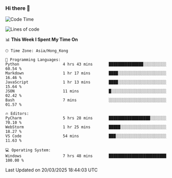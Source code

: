 ### Hi there 👋

<!--
**RoiexLee/RoiexLee** is a ✨ _special_ ✨ repository because its `README.md` (this file) appears on your GitHub profile.

Here are some ideas to get you started:

- 🔭 I’m currently working on ...
- 🌱 I’m currently learning ...
- 👯 I’m looking to collaborate on ...
- 🤔 I’m looking for help with ...
- 💬 Ask me about ...
- 📫 How to reach me: ...
- 😄 Pronouns: ...
- ⚡ Fun fact: ...
-->

<!--START_SECTION:waka-->
![Code Time](http://img.shields.io/badge/Code%20Time-1%2C096%20hrs%2054%20mins-blue)

![Lines of code](https://img.shields.io/badge/From%20Hello%20World%20I%27ve%20Written-42.6%20thousand%20lines%20of%20code-blue)

📊 **This Week I Spent My Time On** 

```text
🕑︎ Time Zone: Asia/Hong_Kong

💬 Programming Languages: 
Python                   4 hrs 43 mins       ███████████████░░░░░░░░░░   60.54 % 
Markdown                 1 hr 17 mins        ████░░░░░░░░░░░░░░░░░░░░░   16.46 % 
JavaScript               1 hr 13 mins        ████░░░░░░░░░░░░░░░░░░░░░   15.64 % 
JSON                     11 mins             █░░░░░░░░░░░░░░░░░░░░░░░░   02.42 % 
Bash                     7 mins              ░░░░░░░░░░░░░░░░░░░░░░░░░   01.57 % 

🔥 Editors: 
PyCharm                  5 hrs 28 mins       ██████████████████░░░░░░░   70.10 % 
WebStorm                 1 hr 25 mins        █████░░░░░░░░░░░░░░░░░░░░   18.27 % 
VS Code                  54 mins             ███░░░░░░░░░░░░░░░░░░░░░░   11.63 % 

💻 Operating System: 
Windows                  7 hrs 48 mins       █████████████████████████   100.00 % 
```


 Last Updated on 20/03/2025 18:44:03 UTC
<!--END_SECTION:waka-->
